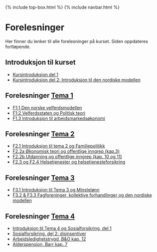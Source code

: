 {% include top-box.html %} <!-- Kode for å inkludere boksen på toppen av siden. Se _config.yml for å gjøre endringer. -->
{% include navbar.html %} <!-- Kode for navigasjonsmeny. Se navbar.html for å gjøre endringer. -->
<!-- Gjør endringer under her -->

# Forelesninger
Her finner du lenker til alle forelesninger på kurset. Siden oppdateres fortløpende.

## Introduksjon til kurset
* [Kursintroduksjon del 1](https://uit-sok-2008-h24.github.io/assets/F0_kursintro_sok_2008_h24.pdf)
* [Kursintroduksjon del 2: Introduksjon til den nordiske modellen](https://uit-sok-2008-h24.github.io/assets/introduksjon_studenter.html)

## Forelesninger [Tema 1](temaer.md#tema1)<a name="f_t1"></a>
* [F1:1 Den norske velferdsmodellen](https://uit-sok-2008-h24.github.io/assets/forelesning_2_studenter.html)
* [F1:2 Velferdsstaten og Politisk teori](https://uit-sok-2008-h24.github.io/assets/f2_kap_1_2_studenter.html)
* [F1.3 Introduksjon til arbeidsmarkedsøkonomi](https://uit-sok-2008-h24.github.io/assets/F1.3_IntrotilArbeidsmarkedsokonomi.pdf)

## Forelesninger [Tema 2](temaer.md#tema2)<a name="f_t2"></a>
* [F2.1 Introduksjon til tema 2 og Familiepolitikk](https://uit-sok-2008-h24.github.io/assets/F2.2_familiepolitikk_23_mikko.pdf)
* [F2.2a Økonomisk teori og offentlige inngrep (kap.3)](https://uit-sok-2008-h24.github.io/assets/f4_kap_3_2024_studenter.html)
* [F2.2b Utdanning og offentlige inngrep (kap. 10 og 11)](https://uit-sok-2008-h24.github.io/assets/kap_10_11_2024_studenter.html)
* [F2.3 og F2.4 Helsetjenester og helsetjenesteforsikring](https://uit-sok-2008-h24.github.io/assets/kap_4_9_2024_studenter.html)

## Forelesninger [Tema 3](temaer.md#tema3)<a name="f_t3"></a>
* [F3.1 Introduksjon til Tema 3 og Minstelønn](https://uit-sok-2008-h24.github.io/assets/F.3.1_minstelønn_2024.pdf)
* [F3.2 & F3.3 Fagforeninger, kollektive forhandlinger og den nordiske modellen](https://uit-sok-2008-h24.github.io/assets/F3.2_fagforeninger_2024.pdf)

 ## Forelesninger [Tema 4](temaer.md#tema4)<a name="f_t4"></a>
 * [Introduksjon til Tema 4 og Sosialforsikring, del 1](https://uit-sok-2008-h24.github.io/assets/kap_6_studenter.html)
 * [Sosialforsikring, del 2: disinsentiver](https://uit-sok-2008-h24.github.io/assets/kap_6_insentiv_studenter.html)
 * [Arbeidsledighetstrygd, B&O kap. 12](https://uit-sok-2008-h24.github.io/assets/F4.3_Arbeidsledighetstrygd_2023_mikko.pdf)
 * [Alderspensjon, Barr kap. 7](https://uit-sok-2008-h24.github.io/assets/Pensjon_kapittel7_studenter.html)

